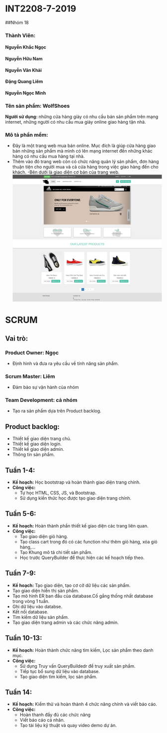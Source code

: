 # INT2208-7-2019
##Nhóm 18 
### Thành Viên:
#### Nguyễn Khắc Ngọc
#### Nguyễn Hữu Nam
#### Nguyễn Văn Khải
#### Đặng Quang Liêm
#### Nguyễn Ngọc Minh

### Tên sản phẩm: WolfShoes
**Người sử dụng:** những cửa hàng giày có nhu cầu bán sản phẩm trên mạng internet, những người có nhu cầu mua giày online giao hàng tận nhà.
### **Mô tả phần mềm:**
  - Đây là một trang web mua bán online. Mục đích là giúp cửa hàng giao bán những sản phẩm mà mình có lên mạng internet đến những khác hàng có nhu cầu mua hàng tại nhà.
  - Thêm vào đó trang web còn có chức năng quản lý sản phẩm, đơn hàng thuận tiện cho người mua và cả cửa hàng trong việc giao hàng đến cho khách.
  -Bên dưới là giao diện cơ bản của trang web.
   ![home](home.png)
   # SCRUM
## Vai trò:
###	Product Owner: Ngọc
   - Định hình và đưa ra yêu cầu về tính năng sản phẩm.
###	Scrum Master: Liêm
   - Đảm bảo sự vận hành của nhóm
###	Team Development: cả nhóm
   - Tạo ra sản phẩm dựa trên Product backlog.
## Product backlog:
   - Thiết kế giao diện trang chủ.
   - Thiết kế giao diện login.
   - Thiết kế giao diện admin.
   - Thông tin sản phẩm.
## Tuần 1-4:
-	**Kế hoạch:** Học bootstrap và hoàn thành giao diện trang chính.
-  **Công việc:**
   - Tự học HTML, CSS, JS, và Bootstrap.
   - Sử dụng kiến thức học được tạo giao diện trang chính.
## Tuần 5-6:
-	**Kế hoạch:** Hoàn thành phần thiết kế giao diện các trang liên quan.
-  **Công việc:**
    - Tạo giao diện giỏ hàng.
    - Tạo class cart trong đó có các function như thêm giỏ hàng, xóa giỏ hàng,...
    - Tạo Khung mô tả chi tiết sản phẩm.
    - Học trước QueryBuilder để thực hiện các kế hoạch tiếp theo.
   
## Tuần 7-9:
-	**Kế hoạch:** Tạo giao diện, tạo cơ cở dữ liệu các sản phẩm.
   - Tạo giao diện hiển thị sản phẩm.
   - Tạo mô hình ER ban đầu của database.Cố gắng thống nhất database trong vòng 1 tuần.
   - Ghi dữ liệu vào databse.
   - Kết nối database.
   - Tìm kiếm dữ liệu sản phẩm.
   - Tạo giao diện trang admin và các chức năng admin.
## Tuần 10-13:
-	**Kế hoạch:** Hoàn thành chức năng tìm kiếm, Lọc sản phẩm theo danh mục.
-  **Công việc:**
   - Sử dụng Truy vấn QueryBuildedr để truy xuất sản phẩm.
   - Tiếp tục bổ sung dữ liệu vào database.
   - Tạo giao diện tìm kiếm, lọc sản phẩm.
## Tuần 14:
-	**Kế hoạch:** Kiểm thử và hoàn thành 4 chức năng chính và viết báo cáo.
-  **Công việc:**
   - Hoàn thanh đầy đủ các chức năng 
   - Viết báo cáo cá nhân.
   - Tạo tài liệu kỹ thuật và quay video demo dự án.
   

